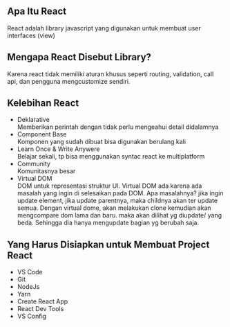 <h2> Apa Itu React </h2>
React adalah library javascript yang digunakan untuk membuat user interfaces (view)
<h2> Mengapa React Disebut Library? </h2>
Karena react tidak memiliki aturan khusus seperti routing,   validation, call api, dan pengguna mengcustomize sendiri.
<h2> Kelebihan React </h2>
<ul>
    <li>Deklarative</li>
    Memberikan perintah dengan tidak perlu mengeahui detail didalamnya
    <li>Component Base</li>
    Komponen yang sudah dibuat bisa digunakan berulang kali
    <li>Learn Once & Write Anywere</li>
    Belajar sekali, tp bisa menggunakan syntac react ke multiplatform
    <li>Community</li>
    Komunitasnya besar
    <li>Virtual DOM</li>
    DOM untuk representasi struktur UI. Virtual DOM ada karena ada masalah yang ingin di selesaikan pada DOM. Apa masalahnya? jika ingin update element,  jika update parentnya, maka childnya akan ter update semua.
    Dengan virtual dome, akan melakukan clone kemudian akan     mengcompare dom lama dan baru. maka akan dilihat yg diupdate/   yang beda. Sehingga dia hanya mengupdate bagian yg berubah    saja. 
</ul>
<h2> Yang Harus Disiapkan untuk Membuat Project React </h2>
<ul>
    <li>VS Code</li>
    <li>Git</li>
    <li>NodeJs</li>
    <li>Yarn</li>
    <li>Create React App</li>
    <li>React Dev Tools</li>
    <li>VS Config</li>
</ul>
